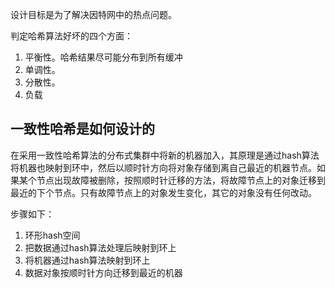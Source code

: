 设计目标是为了解决因特网中的热点问题。

判定哈希算法好坏的四个方面：

1. 平衡性。哈希结果尽可能分布到所有缓冲
2. 单调性。
3. 分散性。
4. 负载



## 一致性哈希是如何设计的

在采用一致性哈希算法的分布式集群中将新的机器加入，其原理是通过hash算法将机器也映射到环中，然后以顺时针方向将对象存储到离自己最近的机器节点。如果某个节点出现故障被删除，按照顺时针迁移的方法，将故障节点上的对象迁移到最近的下个节点。只有故障节点上的对象发生变化，其它的对象没有任何改动。

步骤如下：

1. 环形hash空间
2. 把数据通过hash算法处理后映射到环上
3. 将机器通过hash算法映射到环上
4. 数据对象按顺时针方向迁移到最近的机器

